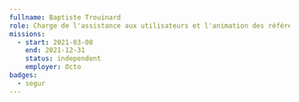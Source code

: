 ```yaml
---
fullname: Baptiste Trouinard
role: Charge de l'assistance aux utilisateurs et l'animation des référents départementaux
missions:
  - start: 2021-03-08
    end: 2021-12-31
    status: independent
    employer: Octo
badges:
  - segur
---
```


